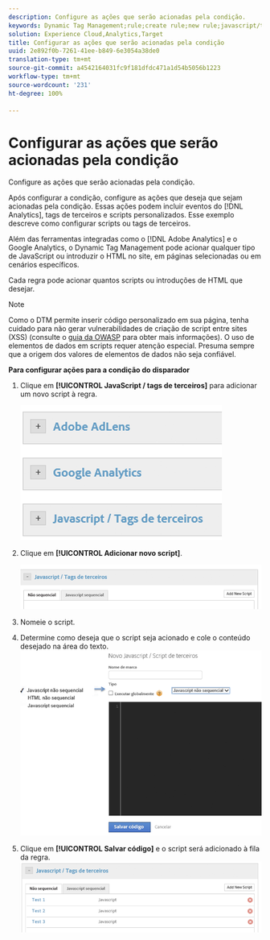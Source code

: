 ```yaml
---
description: Configure as ações que serão acionadas pela condição.
keywords: Dynamic Tag Management;rule;create rule;new rule;javascript/third party tags;set up actions for condition;add new script;non-sequential javascript;sequential javascript;non-sequential html
solution: Experience Cloud,Analytics,Target
title: Configurar as ações que serão acionadas pela condição
uuid: 2e892f0b-7261-41ee-b849-6e3054a38de0
translation-type: tm+mt
source-git-commit: a4542164031fc9f181dfdc471a1d54b5056b1223
workflow-type: tm+mt
source-wordcount: '231'
ht-degree: 100%

---
```



# Configurar as ações que serão acionadas pela condição

Configure as ações que serão acionadas pela condição.

Após configurar a condição, configure as ações que deseja que sejam acionadas pela condição. Essas ações podem incluir eventos do [!DNL Analytics], tags de terceiros e scripts personalizados. Esse exemplo descreve como configurar scripts ou tags de terceiros.

Além das ferramentas integradas como o [!DNL Adobe Analytics] e o Google Analytics, o Dynamic Tag Management pode acionar qualquer tipo de JavaScript ou introduzir o HTML no site, em páginas selecionadas ou em cenários específicos.

Cada regra pode acionar quantos scripts ou introduções de HTML que desejar.

>[!NOTE]
>
>Como o DTM permite inserir código personalizado em sua página, tenha cuidado para não gerar vulnerabilidades de criação de script entre sites (XSS) (consulte o [guia da OWASP](https://www.owasp.org/index.php/Cross-site_Scripting_(XSS)) para obter mais informações). O uso de elementos de dados em scripts requer atenção especial. Presuma sempre que a origem dos valores de elementos de dados não seja confiável.

**Para configurar ações para a condição do disparador**

1. Clique em **[!UICONTROL JavaScript / tags de terceiros]** para adicionar um novo script à regra.

   ![](assets/scripts-actions.png)

1. Clique em **[!UICONTROL Adicionar novo script]**.

   ![](assets/scripts-actions2.png)

1. Nomeie o script.
1. Determine como deseja que o script seja acionado e cole o conteúdo desejado na área do texto. ![](assets/scripts-actions3.png)

1. Clique em **[!UICONTROL Salvar código]** e o script será adicionado à fila da regra. ![](assets/scripts-actions4.png)

